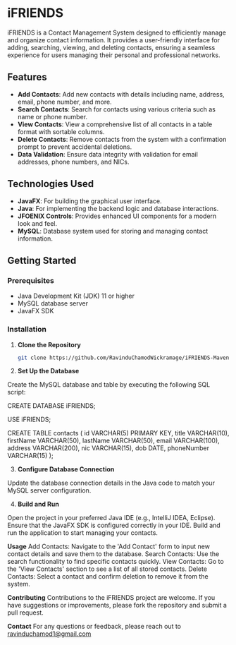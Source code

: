 # iFRIENDS

iFRIENDS is a Contact Management System designed to efficiently manage and organize contact information. It provides a user-friendly interface for adding, searching, viewing, and deleting contacts, ensuring a seamless experience for users managing their personal and professional networks.

## Features

- **Add Contacts**: Add new contacts with details including name, address, email, phone number, and more.
- **Search Contacts**: Search for contacts using various criteria such as name or phone number.
- **View Contacts**: View a comprehensive list of all contacts in a table format with sortable columns.
- **Delete Contacts**: Remove contacts from the system with a confirmation prompt to prevent accidental deletions.
- **Data Validation**: Ensure data integrity with validation for email addresses, phone numbers, and NICs.

## Technologies Used

- **JavaFX**: For building the graphical user interface.
- **Java**: For implementing the backend logic and database interactions.
- **JFOENIX Controls**: Provides enhanced UI components for a modern look and feel.
- **MySQL**: Database system used for storing and managing contact information.

## Getting Started

### Prerequisites

- Java Development Kit (JDK) 11 or higher
- MySQL database server
- JavaFX SDK

### Installation

1. **Clone the Repository**
   ```bash
   git clone https://github.com/RavinduChamodWickramage/iFRIENDS-Maven-MySQL

2. **Set Up the Database**

Create the MySQL database and table by executing the following SQL script:

CREATE DATABASE iFRIENDS;

USE iFRIENDS;

CREATE TABLE contacts (
   id VARCHAR(5) PRIMARY KEY,
   title VARCHAR(10),
   firstName VARCHAR(50),
   lastName VARCHAR(50),
   email VARCHAR(100),
   address VARCHAR(200),
   nic VARCHAR(15),
   dob DATE,
   phoneNumber VARCHAR(15)
);

3. **Configure Database Connection**

Update the database connection details in the Java code to match your MySQL server configuration.

4. **Build and Run**

Open the project in your preferred Java IDE (e.g., IntelliJ IDEA, Eclipse).
Ensure that the JavaFX SDK is configured correctly in your IDE.
Build and run the application to start managing your contacts.

**Usage**
Add Contacts: Navigate to the 'Add Contact' form to input new contact details and save them to the database.
Search Contacts: Use the search functionality to find specific contacts quickly.
View Contacts: Go to the 'View Contacts' section to see a list of all stored contacts.
Delete Contacts: Select a contact and confirm deletion to remove it from the system.

**Contributing**
Contributions to the iFRIENDS project are welcome. If you have suggestions or improvements, please fork the repository and submit a pull request.

**Contact**
For any questions or feedback, please reach out to ravinduchamod1@gmail.com
